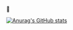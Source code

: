 
💬
 

[![Anurag's GitHub stats](https://github-readme-stats.vercel.app/api?username=maycon-damiao&theme=tokyonight)](https://github.com/anuraghazra/github-readme-stats)

<!--
**maycon-damiao/maycon-damiao** is a ✨ _special_ ✨ repository because its `README.md` (this file) appears on your GitHub profile.

Here are some ideas to get you started:

- 🔭 I’m currently working on ...
- 🌱 I’m currently learning ...
- 👯 I’m looking to collaborate on ...
- 🤔 I’m looking for help with ...
- 💬 Ask me about ...
- 📫 How to reach me: ...
- 😄 Pronouns: ...
- ⚡ Fun fact: ...
-->

